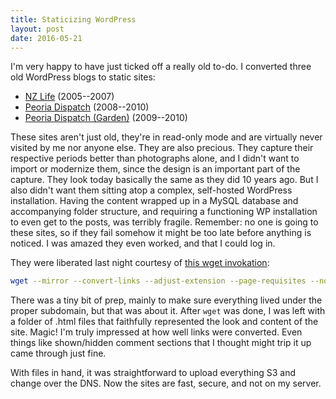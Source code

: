 ```yaml
---
title: Staticizing WordPress
layout: post
date: 2016-05-21
---
```


I'm very happy to have just ticked off a really old to-do. I converted three old WordPress blogs to static
sites:

- [NZ Life](http://nz.kalafut.net) (2005--2007)
- [Peoria Dispatch](http://pd.kalafut.net) (2008--2010)
- [Peoria Dispatch (Garden)](http://pdg.kalafut.net) (2009--2010)

These sites aren't just old, they're in read-only mode and are virtually never visited by me nor
anyone else. They are also precious. They capture their respective periods better than photographs
alone, and I didn't want to import or modernize them, since the design is an important part of the
capture. They look today basically the same as they did 10 years ago. But I also didn't want them
sitting atop a complex, self-hosted WordPress installation. Having the content wrapped up in a MySQL
database and accompanying folder structure, and requiring a functioning WP installation to even get
to the posts, was terribly fragile. Remember: no one is going to these sites, so if they fail
somehow it might be too late before anything is noticed. I was amazed they even worked, and that I
could log in.

They were liberated last night courtesy of [this wget
invokation](https://www.guyrutenberg.com/2014/05/02/make-offline-mirror-of-a-site-using-wget/):

``` bash
wget --mirror --convert-links --adjust-extension --page-requisites --no-parent -e robots=off http://example.org
```

There was a tiny bit of prep, mainly to make sure everything lived under the proper subdomain, but
that was about it. After `wget` was done, I was left with a folder of .html files that faithfully
represented the look and content of the site. Magic! I'm truly impressed at how well links were
converted. Even things like shown/hidden comment sections that I thought might trip it up came
through just fine.

With files in hand, it was straightforward to upload everything S3 and change over the DNS. Now the
sites are fast, secure, and not on my server.
